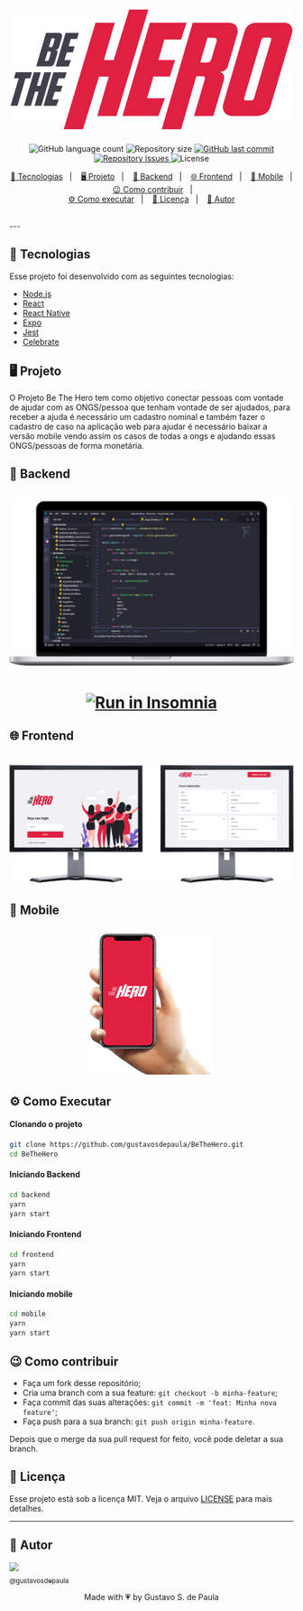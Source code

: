 <h1 align="center">
    <img title="#delicinha" src="./assets/logo.svg" />
</h1>

<p align="center">
  <img alt="GitHub language count" src="https://img.shields.io/github/languages/count/gustavosdepaula/BeTheHero">

  <img alt="Repository size" src="https://img.shields.io/github/repo-size/gustavosdepaula/BeTheHero">
  
  <a href="https://github.com/gustavosdepaula/BeTheHero/commits/master">
    <img alt="GitHub last commit" src="https://img.shields.io/github/last-commit/gustavosdepaula/BeTheHero">
  </a>

  <a href="https://github.com/gustavosdepaula/BeTheHero/issues">
    <img alt="Repository issues" src="https://img.shields.io/github/issues/gustavosdepaula/BeTheHero">
  </a>

  <img alt="License" src="https://img.shields.io/badge/license-MIT-brightgreen">
</p>

<p align="center">
  <a href="#-tecnologias">🚀 Tecnologias</a>&nbsp;&nbsp;&nbsp;|&nbsp;&nbsp;&nbsp;
  <a href="#%EF%B8%8F-projeto">🖥️ Projeto</a>&nbsp;&nbsp;&nbsp;|&nbsp;&nbsp;&nbsp;
  <a href="#-backend">🔨 Backend</a>&nbsp;&nbsp;&nbsp;|&nbsp;&nbsp;&nbsp;
  <a href="#-frontend">🌐 Frontend</a>&nbsp;&nbsp;&nbsp;|&nbsp;&nbsp;&nbsp;
  <a href="#-mobile">📱 Mobile</a>&nbsp;&nbsp;&nbsp;|&nbsp;&nbsp;&nbsp;
  <a href="#-como-contribuir">😉 Como contribuir</a>&nbsp;&nbsp;&nbsp;|&nbsp;&nbsp;&nbsp;<br>
  <a href="#-como-executar">⚙️ Como executar</a>&nbsp;&nbsp;&nbsp;|&nbsp;&nbsp;&nbsp;
   <a href="#-licença">🧾 Licença</a>&nbsp;&nbsp;&nbsp;|&nbsp;&nbsp;&nbsp;
    <a href="#-Autor">🧑 Autor</a>
</p>

<br>
---

## 🚀 Tecnologias

Esse projeto foi desenvolvido com as seguintes tecnologias:

- [Node.js](https://nodejs.org/en/)
- [React](https://reactjs.org)
- [React Native](https://facebook.github.io/react-native/)
- [Expo](https://expo.io/)
- [Jest](https://jestjs.io/)
- [Celebrate](https://github.com/arb/celebrate)

## 🖥️ Projeto
O Projeto Be The Hero tem como objetivo conectar pessoas com vontade de ajudar com as ONGS/pessoa que tenham vontade de ser ajudados, para receber a ajuda é necessário um cadastro nominal e também fazer o cadastro de caso na aplicação web para ajudar é necessário baixar a versão mobile vendo assim os casos de todas a ongs e ajudando essas ONGS/pessoas de forma monetária.
## 🔨 Backend

<h2 align="center">
  <img src="./assets/backend-computer.png" alt="Backend Photo">
</h2>

<h1 align="center">
<a href="./assets/Insomnia.json" target="_blank"><img src="https://insomnia.rest/images/run.svg" alt="Run in Insomnia"></a>
</h1>

## 🌐 Frontend
<h1 align="center">
    <img  src="./assets/frontend-computer0.png" />
</h1>

## 📱 Mobile
<h2 align="center">
  <img height="250" src="./assets/mobile.png" alt="Backend Photo">
</h2>
    
## ⚙️ Como Executar

#### Clonando o projeto
```sh
git clone https://github.com/gustavosdepaula/BeTheHero.git
cd BeTheHero

```
#### Iniciando Backend
```sh
cd backend
yarn
yarn start
```
#### Iniciando Frontend
```sh
cd frontend
yarn
yarn start
```
#### Iniciando mobile
```sh
cd mobile
yarn
yarn start
```

## 😉 Como contribuir

- Faça um fork desse repositório;
- Cria uma branch com a sua feature: `git checkout -b minha-feature`;
- Faça commit das suas alterações: `git commit -m 'feat: Minha nova feature'`;
- Faça push para a sua branch: `git push origin minha-feature`.

Depois que o merge da sua pull request for feito, você pode deletar a sua branch.


## 🧾 Licença

Esse projeto está sob a licença MIT. Veja o arquivo [LICENSE](LICENSE.md) para mais detalhes.

---
## 🧑 Autor

[<img src="https://avatars3.githubusercontent.com/u/16215193?s=460&u=54781cdd737df68d666345b071bceb7e9a2ea219&v=4" width=115><br><sub>@gustavosdepaula</sub>](https://github.com/gustavosdepaula) 

<p align="center">Made with 💗 by Gustavo S. de Paula</p>

